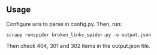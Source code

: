 Usage
-------------

Configure urls to parse in config.py. Then, run:

    scrapy runspider broken_links_spider.py -o output.json

Then check 404, 301 and 302 items in the output.json file. 
